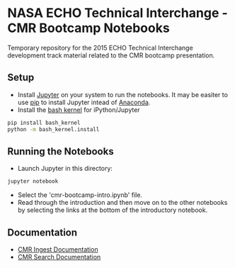 # NASA ECHO Technical Interchange - CMR Bootcamp Notebooks
Temporary repository for the 2015 ECHO Technical Interchange development track material related to the CMR bootcamp presentation.

## Setup
* Install [Jupyter](http://jupyter.org/) on your system to run the notebooks. It may be easiter to use [pip](https://pypi.python.org/pypi/pip) to install Jupyter intead of [Anaconda](https://www.continuum.io/why-anaconda).
* Install the [bash kernel](https://github.com/takluyver/bash_kernel) for iPython/Jupyter
``` bash
pip install bash_kernel
python -m bash_kernel.install
```

## Running the Notebooks
* Launch Jupyter in this directory:

``` bash
jupyter notebook
```

* Select the 'cmr-bootcamp-intro.ipynb' file.
* Read through the introduction and then move on to the other notebooks by selecting the links at the bottom of the introductory notebook.

## Documentation
* [CMR Ingest Documentation](https://cmr.sit.earthdata.nasa.gov/ingest/site/ingest_api_docs.html)
* [CMR Search Documentation](https://cmr.sit.earthdata.nasa.gov/search/site/search_api_docs.html)

